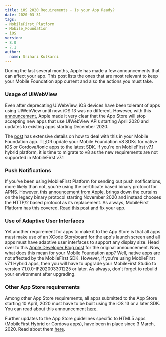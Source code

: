 ```yaml
---
title: iOS 2020 Requirements - Is your App Ready? 
date: 2020-03-31
tags:
- MobileFirst_Platform
- Mobile_Foundation
- iOS
version:
- 8.0
- 7.1
author:
  name: Srihari Kulkarni
---
```


During the last several months, Apple has made a few announcements that can affect your app. This post lists the ones that are most relevant to keep your Mobile Foundation app current and also the actions you must take. 

### Usage of UIWebView 
Even after deprecating UIWebView, iOS devices have been tolerant of apps using UIWebView until now. iOS 13 was no different. However, with this [announcement](https://developer.apple.com/news/?id=12232019b), Apple made it very clear that the App Store will stop accepting new apps that use UIWebView APIs starting April 2020 and updates to existing apps starting December 2020. 

The [post](https://mobilefirstplatform.ibmcloud.com/blog/2020/01/27/Removal-of-UIWebview/) has extensive details on how to deal with this in your Mobile Foundation app. TL;DR update your Mobile Foundation v8 SDKs for native iOS or Cordova/Ionic apps to the latest SDK. If you're on MobileFirst v7.1 hybrid platform, it is time to migrate to v8 as the new requirements are not supported in MobileFirst v7.1 

### Push Notifications
If you've been using MobileFirst Platform for sending out push notifications, more likely than not, you're using the certificate based binary protocol for APNS. However, this [announcement from Apple](https://developer.apple.com/news/?id=11042019a), brings down the curtains on the legacy binary protocol starting November 2020 and instead chooses the HTTP/2 based protocol as its replacement. 
As always, MobileFirst Platform has this covered. Read [this post](https://mobilefirstplatform.ibmcloud.com/blog/2018/12/24/HTTP2-proxy-support/) and fix your app.


### Use of Adaptive User Interfaces
Yet another requirement for apps to make it to the App Store is that all apps must make use of an XCode Storyboard for the app's launch screen and all apps must have adaptive user interfaces to support any display size. Head over to this [Apple Developer Blog post](https://developer.apple.com/news/?id=01132020b) for the original announcement. 
Now, what does this mean for your Mobile Foundation app? Well, native apps are not affected by the MobileFirst SDK. However, if you're using MobileFirst v7.1 Hybrid apps, then you will have to upgrade your MobileFirst Studio to version 7.1.0.0-IF202003301225 or later. As always, don't forget to rebuild your environment after upgrading. 


### Other App Store requirements 
Among other App Store requirements, all apps submitted to the App Store starting 10 April, 2020 must have to be built using the iOS 13 or a later SDK. You can read about this announcement [here](https://developer.apple.com/news/?id=03042020b).

Further updates to the App Store guidelines specific to HTML5 apps (MobileFirst Hybrid or Cordova apps), have been in place since 3 March, 2020. Read about them [here](https://developer.apple.com/news/?id=01212020a).  



